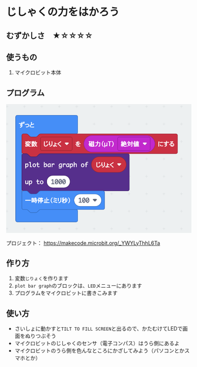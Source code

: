 # じしゃくの力をはかろう

## むずかしさ　★☆☆☆☆

## 使うもの
1. マイクロビット本体

## プログラム

![](./mag.png)

プロジェクト： https://makecode.microbit.org/_YWYLyThhL6Ta

## 作り方

1. 変数`じりょく`を作ります
2. `plot bar graph`のブロックは、`LED`メニューにあります
3. プログラムをマイクロビットに書きこみます

## 使い方

* さいしょに動かすと`TILT TO FILL SCREEN`と出るので、かたむけてLEDで画面をぬりつぶそう
* マイクロビットのじしゃくのセンサ（電子コンパス）はうら側にあるよ
* マイクロビットのうら側を色んなところにかざしてみよう（パソコンとかスマホとか）
